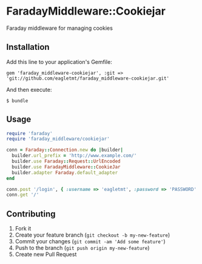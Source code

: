 # FaradayMiddleware::Cookiejar

Faraday middleware for managing cookies

## Installation

Add this line to your application's Gemfile:

    gem 'faraday_middleware-cookiejar', :git => 'git://github.com/eagletmt/faraday_middleware-cookiejar.git'

And then execute:

    $ bundle

## Usage

```ruby
require 'faraday'
require 'faraday_middleware/cookiejar'

conn = Faraday::Connection.new do |builder|
  builder.url_prefix = 'http://www.example.com/'
  builder.use Faraday::Request::UrlEncoded
  builder.use FaradayMiddleware::CookieJar
  builder.adapter Faraday.default_adapter
end

conn.post '/login', { :username => 'eagletmt', :password => 'PASSWORD' }
conn.get '/'
```

## Contributing

1. Fork it
2. Create your feature branch (`git checkout -b my-new-feature`)
3. Commit your changes (`git commit -am 'Add some feature'`)
4. Push to the branch (`git push origin my-new-feature`)
5. Create new Pull Request
